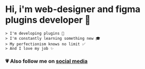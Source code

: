 # Hi, i'm web-designer and figma plugins developer 👋 
```
> I'm developing plugins 🔧
> I'm constantly learning something new 🎓
> My perfectionism knows no limit ✅
> And I love my job ✨
```
### 💗 Also follow me on [social media](https://teletype.link/neutralwinter)
